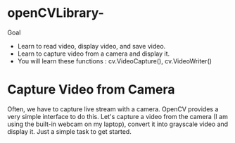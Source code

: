 # openCVLibrary-
Goal
- Learn to read video, display video, and save video.
- Learn to capture video from a camera and display it.
- You will learn these functions : cv.VideoCapture(), cv.VideoWriter()

# Capture Video from Camera
Often, we have to capture live stream with a camera. OpenCV provides a very simple interface to do this. Let's capture a video from the camera (I am using the built-in webcam on my laptop), convert it into grayscale video and display it. Just a simple task to get started.